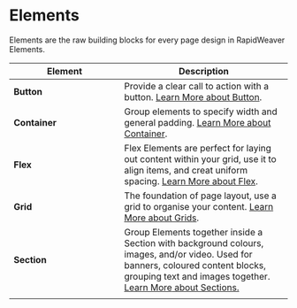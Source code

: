# Elements

Elements are the raw building blocks for every page design in RapidWeaver Elements.



<table><thead><tr><th width="184">Element</th><th>Description</th></tr></thead><tbody><tr><td><strong>Button</strong></td><td>Provide a clear call to action with a button. <a href="button.md">Learn More about Button</a>.</td></tr><tr><td><strong>Container</strong></td><td>Group elements to specify width and general padding. <a href="container.md">Learn More about Container</a>.</td></tr><tr><td><strong>Flex</strong></td><td>Flex Elements are perfect for laying out content within your grid, use it to align items, and creat uniform spacing. <a href="flex.md">Learn More about Flex</a>.</td></tr><tr><td><strong>Grid</strong></td><td>The foundation of page layout, use a grid to organise your content. <a href="grid.md">Learn More about Grids</a>.</td></tr><tr><td><strong>Section</strong></td><td>Group Elements together inside a Section with background colours, images, and/or video. Used for banners, coloured content blocks, grouping text and images together. <a href="section.md">Learn More</a><a href="section.md"> about Sections.</a></td></tr><tr><td></td><td></td></tr></tbody></table>

